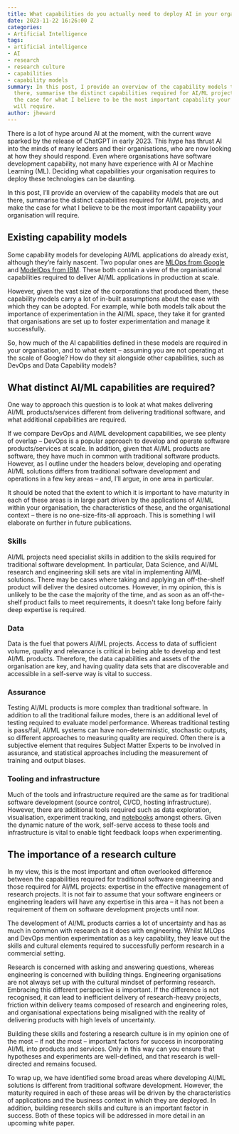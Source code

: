 ```yaml
---
title: What capabilities do you actually need to deploy AI in your organisation?
date: 2023-11-22 16:26:00 Z
categories:
- Artificial Intelligence
tags:
- artificial intelligence
- AI
- research
- research culture
- capabilities
- capability models
summary: In this post, I provide an overview of the capability models that are out
  there, summarise the distinct capabilities required for AI/ML projects, and make
  the case for what I believe to be the most important capability your organisation
  will require.
author: jheward
---
```


There is a lot of hype around AI at the moment, with the current wave sparked by the release of ChatGPT in early 2023. This hype has thrust AI into the minds of many leaders and their organisations, who are now looking at how they should respond. Even where organisations have software development capability, not many have experience with AI or Machine Learning (ML). Deciding what capabilities your organisation requires to deploy these technologies can be daunting.

In this post, I’ll provide an overview of the capability models that are out there, summarise the distinct capabilities required for AI/ML projects, and make the case for what I believe to be the most important capability your organisation will require.

## Existing capability models

Some capability models for developing AI/ML applications do already exist, although they’re fairly nascent. Two popular ones are [MLOps from Google](https://cloud.google.com/architecture/mlops-continuous-delivery-and-automation-pipelines-in-machine-learning) and [ModelOps from IBM](https://www.ibm.com/products/watson-studio/modelops). These both contain a view of the organisational capabilities required to deliver AI/ML applications in production at scale.

However, given the vast size of the corporations that produced them, these capability models carry a lot of in-built assumptions about the ease with which they can be adopted. For example, while both models talk about the importance of experimentation in the AI/ML space, they take it for granted that organisations are set up to foster experimentation and manage it successfully.

So, how much of the AI capabilities defined in these models are required in your organisation, and to what extent – assuming you are not operating at the scale of Google? How do they sit alongside other capabilities, such as DevOps and Data Capability models?

## What distinct AI/ML capabilities are required?

One way to approach this question is to look at what makes delivering AI/ML products/services different from delivering traditional software, and what additional capabilities are required.

If we compare DevOps and AI/ML development capabilities, we see plenty of overlap – DevOps is a popular approach to develop and operate software products/services at scale. In addition, given that AI/ML products are software, they have much in common with traditional software products. However, as I outline under the headers below, developing and operating AI/ML solutions differs from traditional software development and operations in a few key areas – and, I’ll argue, in one area in particular.

It should be noted that the extent to which it is important to have maturity in each of these areas is in large part driven by the applications of AI/ML within your organisation, the characteristics of these, and the organisational context – there is no one-size-fits-all approach. This is something I will elaborate on further in future publications.

### Skills

AI/ML projects need specialist skills in addition to the skills required for traditional software development. In particular, Data Science, and AI/ML research and engineering skill sets are vital in implementing AI/ML solutions. There may be cases where taking and applying an off-the-shelf product will deliver the desired outcomes. However, in my opinion, this is unlikely to be the case the majority of the time, and as soon as an off-the-shelf product fails to meet requirements, it doesn't take long before fairly deep expertise is required.

### Data

Data is the fuel that powers AI/ML projects. Access to data of sufficient volume, quality and relevance is critical in being able to develop and test AI/ML products. Therefore, the data capabilities and assets of the organisation are key, and having quality data sets that are discoverable and accessible in a self-serve way is vital to success.

### Assurance

Testing AI/ML products is more complex than traditional software. In addition to all the traditional failure modes, there is an additional level of testing required to evaluate model performance. Whereas traditional testing is pass/fail, AI/ML systems can have non-deterministic, stochastic outputs, so different approaches to measuring quality are required. Often there is a subjective element that requires Subject Matter Experts to be involved in assurance, and statistical approaches including the measurement of training and output biases.

### Tooling and infrastructure

Much of the tools and infrastructure required are the same as for traditional software development (source control, CI/CD, hosting infrastructure). However, there are additional tools required such as data exploration, visualisation, experiment tracking, and [notebooks](https://medium.com/memory-leak/data-science-notebooks-a-primer-4af256c8f5c6) amongst others. Given the dynamic nature of the work, self-serve access to these tools and infrastructure is vital to enable tight feedback loops when experimenting.

## The importance of a research culture

In my view, this is the most important and often overlooked difference between the capabilities required for traditional software engineering and those required for AI/ML projects: expertise in the effective management of research projects. It is not fair to assume that your software engineers or engineering leaders will have any expertise in this area – it has not been a requirement of them on software development projects until now.

The development of AI/ML products carries a lot of uncertainty and has as much in common with research as it does with engineering. Whilst MLOps and DevOps mention experimentation as a key capability, they leave out the skills and cultural elements required to successfully perform research in a commercial setting.

Research is concerned with asking and answering questions, whereas engineering is concerned with building things. Engineering organisations are not always set up with the cultural mindset of performing research. Embracing this different perspective is important. If the difference is not recognised, it can lead to inefficient delivery of research-heavy projects, friction within delivery teams composed of research and engineering roles, and organisational expectations being misaligned with the reality of delivering products with high levels of uncertainty.

Building these skills and fostering a research culture is in my opinion one of the most – if not *the* most – important factors for success in incorporating AI/ML into products and services. Only in this way can you ensure that hypotheses and experiments are well-defined, and that research is well-directed and remains focused.

To wrap up, we have identified some broad areas where developing AI/ML solutions is different from traditional software development. However, the maturity required in each of these areas will be driven by the characteristics of applications and the business context in which they are deployed. In addition, building research skills and culture is an important factor in success. Both of these topics will be addressed in more detail in an upcoming white paper.